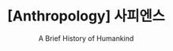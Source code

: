 ---
layout: post
title: "[Anthropology] 사피엔스"
subtitle: "A Brief History of Humankind"
category: books
tags: etcetera book
image:
  path: /assets/img/books/etcetera/2022-01-16/sapiens.png
---